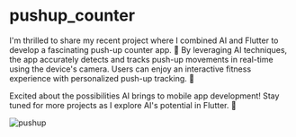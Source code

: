# pushup_counter

I'm thrilled to share my recent project where I combined AI and Flutter to develop a fascinating push-up counter app. 🚀
By leveraging AI techniques, the app accurately detects and tracks push-up movements in real-time using the device's camera. Users can enjoy an interactive fitness experience with personalized push-up tracking. 💯

Excited about the possibilities AI brings to mobile app development! Stay tuned for more projects as I explore AI's potential in Flutter. 🌟

![pushup](https://github.com/talha828/pushup-counter/assets/61588132/10ff4d7a-326a-42a8-b6d3-cbe109a37016)








